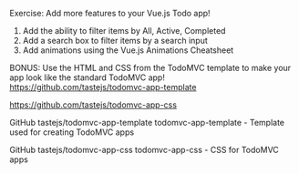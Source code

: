 Exercise: Add more features to your Vue.js Todo app!
1) Add the ability to filter items by All, Active, Completed
2) Add a search box to filter items by a search input
3) Add animations using the Vue.js Animations Cheatsheet

BONUS: Use the HTML and CSS from the TodoMVC template to make your app look like the standard TodoMVC app! https://github.com/tastejs/todomvc-app-template


https://github.com/tastejs/todomvc-app-css

GitHub
tastejs/todomvc-app-template
todomvc-app-template - Template used for creating TodoMVC apps

 GitHub
tastejs/todomvc-app-css
todomvc-app-css - CSS for TodoMVC apps